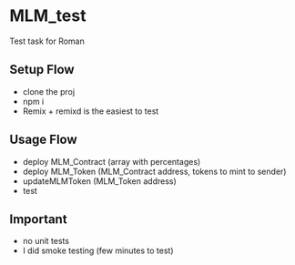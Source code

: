 # MLM_test
Test task for Roman

## Setup Flow
- clone the proj
- npm i
- Remix + remixd is the easiest to test

## Usage Flow
- deploy MLM_Contract (array with percentages)
- deploy MLM_Token (MLM_Contract address, tokens to mint to sender)
- updateMLMToken (MLM_Token address)
- test

## Important
- no unit tests
- I did smoke testing (few minutes to test)
